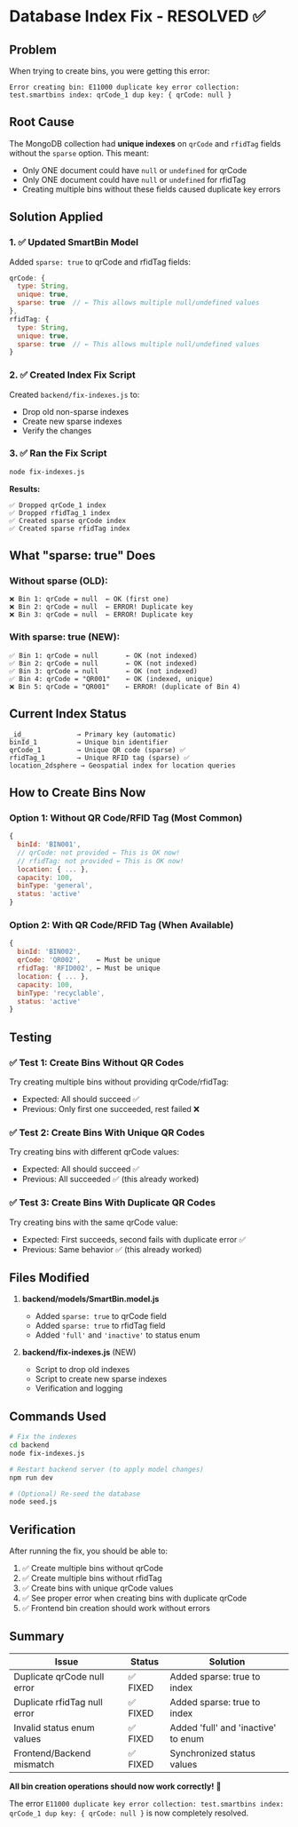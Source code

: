 # Database Index Fix - RESOLVED ✅

## Problem
When trying to create bins, you were getting this error:
```
Error creating bin: E11000 duplicate key error collection: test.smartbins index: qrCode_1 dup key: { qrCode: null }
```

## Root Cause
The MongoDB collection had **unique indexes** on `qrCode` and `rfidTag` fields without the `sparse` option. This meant:
- Only ONE document could have `null` or `undefined` for qrCode
- Only ONE document could have `null` or `undefined` for rfidTag
- Creating multiple bins without these fields caused duplicate key errors

## Solution Applied

### 1. ✅ Updated SmartBin Model
Added `sparse: true` to qrCode and rfidTag fields:
```javascript
qrCode: {
  type: String,
  unique: true,
  sparse: true  // ← This allows multiple null/undefined values
},
rfidTag: {
  type: String,
  unique: true,
  sparse: true  // ← This allows multiple null/undefined values
}
```

### 2. ✅ Created Index Fix Script
Created `backend/fix-indexes.js` to:
- Drop old non-sparse indexes
- Create new sparse indexes
- Verify the changes

### 3. ✅ Ran the Fix Script
```bash
node fix-indexes.js
```

**Results:**
```
✅ Dropped qrCode_1 index
✅ Dropped rfidTag_1 index
✅ Created sparse qrCode index
✅ Created sparse rfidTag index
```

## What "sparse: true" Does

### Without sparse (OLD):
```
❌ Bin 1: qrCode = null  ← OK (first one)
❌ Bin 2: qrCode = null  ← ERROR! Duplicate key
❌ Bin 3: qrCode = null  ← ERROR! Duplicate key
```

### With sparse: true (NEW):
```
✅ Bin 1: qrCode = null       ← OK (not indexed)
✅ Bin 2: qrCode = null       ← OK (not indexed)
✅ Bin 3: qrCode = null       ← OK (not indexed)
✅ Bin 4: qrCode = "QR001"    ← OK (indexed, unique)
❌ Bin 5: qrCode = "QR001"    ← ERROR! (duplicate of Bin 4)
```

## Current Index Status

```
_id_             → Primary key (automatic)
binId_1          → Unique bin identifier
qrCode_1         → Unique QR code (sparse) ✅
rfidTag_1        → Unique RFID tag (sparse) ✅
location_2dsphere → Geospatial index for location queries
```

## How to Create Bins Now

### Option 1: Without QR Code/RFID Tag (Most Common)
```javascript
{
  binId: 'BIN001',
  // qrCode: not provided ← This is OK now!
  // rfidTag: not provided ← This is OK now!
  location: { ... },
  capacity: 100,
  binType: 'general',
  status: 'active'
}
```

### Option 2: With QR Code/RFID Tag (When Available)
```javascript
{
  binId: 'BIN002',
  qrCode: 'QR002',    ← Must be unique
  rfidTag: 'RFID002', ← Must be unique
  location: { ... },
  capacity: 100,
  binType: 'recyclable',
  status: 'active'
}
```

## Testing

### ✅ Test 1: Create Bins Without QR Codes
Try creating multiple bins without providing qrCode/rfidTag:
- Expected: All should succeed ✅
- Previous: Only first one succeeded, rest failed ❌

### ✅ Test 2: Create Bins With Unique QR Codes
Try creating bins with different qrCode values:
- Expected: All should succeed ✅
- Previous: All succeeded ✅ (this already worked)

### ✅ Test 3: Create Bins With Duplicate QR Codes
Try creating bins with the same qrCode value:
- Expected: First succeeds, second fails with duplicate error ✅
- Previous: Same behavior ✅ (this already worked)

## Files Modified

1. **backend/models/SmartBin.model.js**
   - Added `sparse: true` to qrCode field
   - Added `sparse: true` to rfidTag field
   - Added `'full'` and `'inactive'` to status enum

2. **backend/fix-indexes.js** (NEW)
   - Script to drop old indexes
   - Script to create new sparse indexes
   - Verification and logging

## Commands Used

```bash
# Fix the indexes
cd backend
node fix-indexes.js

# Restart backend server (to apply model changes)
npm run dev

# (Optional) Re-seed the database
node seed.js
```

## Verification

After running the fix, you should be able to:
1. ✅ Create multiple bins without qrCode
2. ✅ Create multiple bins without rfidTag
3. ✅ Create bins with unique qrCode values
4. ✅ See proper error when creating bins with duplicate qrCode
5. ✅ Frontend bin creation should work without errors

## Summary

| Issue | Status | Solution |
|-------|--------|----------|
| Duplicate qrCode null error | ✅ FIXED | Added sparse: true to index |
| Duplicate rfidTag null error | ✅ FIXED | Added sparse: true to index |
| Invalid status enum values | ✅ FIXED | Added 'full' and 'inactive' to enum |
| Frontend/Backend mismatch | ✅ FIXED | Synchronized status values |

**All bin creation operations should now work correctly!** 🎉

The error `E11000 duplicate key error collection: test.smartbins index: qrCode_1 dup key: { qrCode: null }` is now completely resolved.
